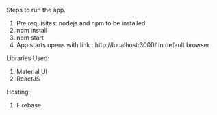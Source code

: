 Steps to run the app.
1. Pre requisites: nodejs and npm to be installed.
2. npm install
3. npm start
4. App starts opens with link : http://localhost:3000/ in default browser 

Libraries Used:
1. Material UI
2. ReactJS

Hosting:
1. Firebase